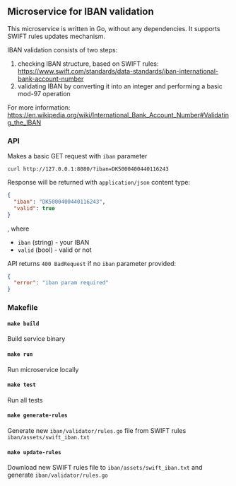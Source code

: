 ## Microservice for IBAN validation

This microservice is written in Go, without any dependencies. It supports SWIFT rules updates mechanism.

IBAN validation consists of two steps:
1. checking IBAN structure, based on SWIFT rules: https://www.swift.com/standards/data-standards/iban-international-bank-account-number
2. validating IBAN by converting it into an integer and performing a basic mod-97 operation

For more information: https://en.wikipedia.org/wiki/International_Bank_Account_Number#Validating_the_IBAN


### API
Makes a basic GET request with ```iban``` parameter

```curl http://127.0.0.1:8080/?iban=DK5000400440116243```

Response will be returned with ```application/json``` content type:

```json
{
  "iban": "DK5000400440116243",
  "valid": true
}
```
, where
- `iban` (string) - your IBAN
- `valid` (bool) - valid or not

API returns `400 BadRequest` if no `iban` parameter provided:
```json
{
  "error": "iban param required"
}
```


### Makefile
#### ```make build```
Build service binary

#### ```make run```
Run microservice locally

#### ```make test```
Run all tests

#### ```make generate-rules```
Generate new `iban/validator/rules.go` file from SWIFT rules `iban/assets/swift_iban.txt`

#### ```make update-rules```
Download new SWIFT rules file to `iban/assets/swift_iban.txt` and generate `iban/validator/rules.go`

